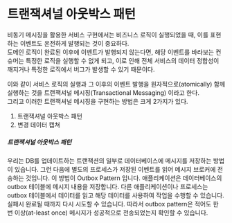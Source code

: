 # 트랜잭셔널 아웃박스 패턴
비동기 메시징을 활용한 서비스 구현에서는 비즈니스 로직이 실행되었을 때, 이를 표현하는 이벤트도 온전하게 발행되는 것이 중요하다. </br>
도메인 로직이 완료된 이후에 이벤트가 발행되지 않는다면, 해당 이벤트를 바라보는 컨슈머는 특정한 로직을 실행할 수 없게 되고, 이로 인해 전체 서비스의 데이터 정합성이 깨지거나 특정한 로직에서 버그가 발생할 수 있기 때문이다.</br>

이와 같이 서비스 로직의 실행과 그 이후의 이벤트 발행을 원자적으로(atomically) 함께 실행하는 것을 트랜잭셔널 메시징(Transactional Messaging) 이라고 한다. </br>
그리고 이러한 트랜잭셔널 메시징을 구현하는 방법은 크게 2가지가 있다.

1. 트랜잭셔널 아웃박스 패턴
2. 변경 데이터 캡쳐

##### 트랜잭셔널 아웃박스 패턴
우리는 DB를 업데이트하는 트랜잭션의 일부로 데이터베이스에 메시지를 저장하는 방법이 있습니다. 그런 다음에 별도의 프로세스가 저장된 이벤트를 읽어 메시지 브로커에 전송하는 것입니다. 이 방법이 Outbox Pattern 입니다.
애플리케이션은 데이터베이스의 outbox 테이블에 메시지 내용을 저장합니다. 다른 애플리케이션이나 프로세스는 outbox 테이블에서 데이터를 읽고 해당 데이터를 사용하여 작업을 수행할 수 있습니다. 실패시 완료될 때까지 다시 시도할 수 있습니다. 따라서 outbox pattern은 적어도 한 번 이상(at-least once) 메시지가 성공적으로 전송되었는지 확인할 수 있습니다.